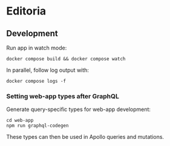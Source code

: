 # Editoria

## Development

Run app in watch mode:

```
docker compose build && docker compose watch
```

In parallel, follow log output with:

```
docker compose logs -f
```

### Setting web-app types after GraphQL

Generate query-specific types for web-app development:

```
cd web-app
npm run graphql-codegen
```

These types can then be used in Apollo queries and mutations.
